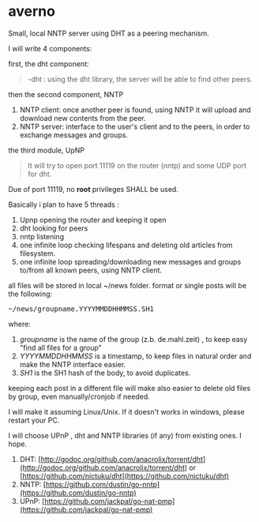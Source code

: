 # averno
Small, local NNTP server using DHT as a peering mechanism.


I will  write 4 components:

first, the dht component:

>-dht : using the dht library, the server will be able to find other peers.

then the second component, NNTP

1. NNTP client: once another peer is found, using NNTP it will upload and download new contents from the peer.
2. NNTP server: interface to the user's client and to the peers, in order to exchange messages and groups.

the third module, UpNP
  
>It will try to open port 11119 on the router (nntp) and some UDP port for dht.

Due of port 11119, no **root** privileges SHALL be used.

Basically i plan to have 5 threads :

1. Upnp opening the router and keeping it open
2. dht looking for peers
3. nntp listening 
4. one infinite loop checking lifespans and deleting old articles from filesystem.
5. one infinite loop spreading/downloading new messages and groups to/from all known peers, using NNTP client.

all files will be stored in local ~/news folder. 
format or single posts will be the following: 

<pre>
~/news/groupname.YYYYMMDDHHMMSS.SH1 
</pre>

where:

1. _groupname_ is the name of the group (z.b. de.mahl.zeit) , to keep easy  "find all files for a group"
2. _YYYYMMDDHHMMSS_ is a timestamp, to keep files in natural order and make the NNTP interface easier.
3. _SH1_ is the SH1 hash of the body, to avoid duplicates.

keeping each post in a different file will make also easier to delete old files by group, 
even manually/cronjob if needed.

I will make it assuming Linux/Unix. If it doesn't works in windows, please restart your PC.

I will choose UPnP , dht and NNTP libraries (if any) from existing ones. I hope.

1. DHT: [http://godoc.org/github.com/anacrolix/torrent/dht](http://godoc.org/github.com/anacrolix/torrent/dht) or [https://github.com/nictuku/dht](https://github.com/nictuku/dht)
2. NNTP: [https://github.com/dustin/go-nntp](https://github.com/dustin/go-nntp)
3. UPnP: [https://github.com/jackpal/go-nat-pmp](https://github.com/jackpal/go-nat-pmp)



